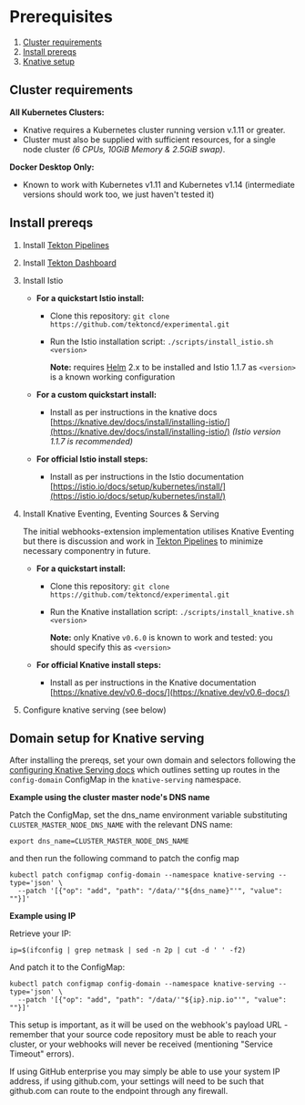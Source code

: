 # Prerequisites

1. [Cluster requirements](#cluster-requirements)
2. [Install prereqs](#install-prereqs)
3. [Knative setup](#domain-setup-for-knative-serving)

## Cluster requirements

**All Kubernetes Clusters:**

- Knative requires a Kubernetes cluster running version v.1.11 or greater.
- Cluster must also be supplied with sufficient resources, for a single node cluster _(6 CPUs, 10GiB Memory & 2.5GiB swap)_.

**Docker Desktop Only:**

- Known to work with Kubernetes v1.11 and Kubernetes v1.14 (intermediate versions should work too, we just haven't tested it)

## Install prereqs

1. Install [Tekton Pipelines](https://github.com/tektoncd/pipeline/blob/master/docs/install.md) 

2. Install [Tekton Dashboard](https://github.com/tektoncd/dashboard)

3. Install Istio

   - **For a quickstart Istio install:**
 
       - Clone this repository: `git clone https://github.com/tektoncd/experimental.git`
       - Run the Istio installation script: `./scripts/install_istio.sh <version>` 
         
         **Note:** requires [Helm](https://helm.sh/docs/using_helm/#installing-helm) 2.x to be installed and Istio 1.1.7 as `<version>` is a known working configuration
   
   - **For a custom quickstart install:**
 
       - Install as per instructions in the knative docs [https://knative.dev/docs/install/installing-istio/](https://knative.dev/docs/install/installing-istio/) _(Istio version 1.1.7 is recommended)_

   - **For official Istio install steps:**

       - Install as per instructions in the Istio documentation [https://istio.io/docs/setup/kubernetes/install/](https://istio.io/docs/setup/kubernetes/install/)

4. Install Knative Eventing, Eventing Sources & Serving

    The initial webhooks-extension implementation utilises Knative Eventing but there is discussion and work in [Tekton Pipelines](https://github.com/tektoncd/pipeline) to minimize necessary componentry in future.

   - **For a quickstart install:**
   
       - Clone this repository: `git clone https://github.com/tektoncd/experimental.git`
       - Run the Knative installation script: `./scripts/install_knative.sh <version>` 
         
         **Note:** only Knative `v0.6.0` is known to work and tested: you should specify this as `<version>`

   - **For official Knative install steps:**
   
       - Install as per instructions in the Knative documentation [https://knative.dev/v0.6-docs/](https://knative.dev/v0.6-docs/)

5.  Configure knative serving (see below)  


## Domain setup for Knative serving

After installing the prereqs, set your own domain and selectors following the [configuring Knative Serving docs](https://github.com/knative/serving/blob/master/install/CONFIG.md) which outlines setting up routes in the `config-domain` ConfigMap in the `knative-serving` namespace.

**Example using the cluster master node's DNS name**

  Patch the ConfigMap, set the dns_name environment variable substituting `CLUSTER_MASTER_NODE_DNS_NAME` with the relevant DNS name:

    export dns_name=CLUSTER_MASTER_NODE_DNS_NAME

  and then run the following command to patch the config map

    kubectl patch configmap config-domain --namespace knative-serving --type='json' \
      --patch '[{"op": "add", "path": "/data/'"${dns_name}"'", "value": ""}]'


**Example using IP**

  Retrieve your IP:

    ip=$(ifconfig | grep netmask | sed -n 2p | cut -d ' ' -f2)

  And patch it to the ConfigMap:

    kubectl patch configmap config-domain --namespace knative-serving --type='json' \
      --patch '[{"op": "add", "path": "/data/'"${ip}.nip.io"'", "value": ""}]'


This setup is important, as it will be used on the webhook's payload URL - remember that your source code repository must be able to reach your cluster, or your webhooks will never be received (mentioning "Service Timeout" errors).

If using GitHub enterprise you may simply be able to use your system IP address, if using github.com, your settings will need to be such that github.com can route to the endpoint through any firewall.